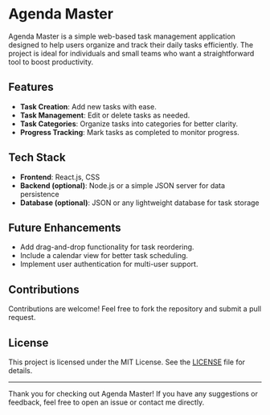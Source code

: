 # Agenda Master

Agenda Master is a simple web-based task management application designed to help users organize and track their daily tasks efficiently. The project is ideal for individuals and small teams who want a straightforward tool to boost productivity.

## Features

- **Task Creation**: Add new tasks with ease.
- **Task Management**: Edit or delete tasks as needed.
- **Task Categories**: Organize tasks into categories for better clarity.
- **Progress Tracking**: Mark tasks as completed to monitor progress.

## Tech Stack

- **Frontend**: React.js, CSS
- **Backend (optional)**: Node.js or a simple JSON server for data persistence
- **Database (optional)**: JSON or any lightweight database for task storage

## Future Enhancements

- Add drag-and-drop functionality for task reordering.
- Include a calendar view for better task scheduling.
- Implement user authentication for multi-user support.

## Contributions

Contributions are welcome! Feel free to fork the repository and submit a pull request.

## License

This project is licensed under the MIT License. See the [LICENSE](LICENSE) file for details.

---

Thank you for checking out Agenda Master! If you have any suggestions or feedback, feel free to open an issue or contact me directly.
